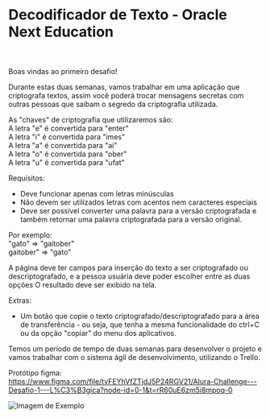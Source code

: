 # Decodificador de Texto - Oracle Next Education<br/><br/>
Boas vindas ao primeiro desafio!<br/>



Durante estas duas semanas, vamos trabalhar em uma aplicação que criptografa textos, assim você poderá trocar mensagens secretas com outras pessoas que saibam o segredo da criptografia utilizada.<br/>

As "chaves" de criptografia que utilizaremos são:<br/>
A letra "e" é convertida para "enter"<br/>
A letra "i" é convertida para "imes"<br/>
A letra "a" é convertida para "ai"<br/>
A letra "o" é convertida para "ober"<br/>
A letra "u" é convertida para "ufat"<br/>

Requisitos:<br/>
- Deve funcionar apenas com letras minúsculas<br/>
- Não devem ser utilizados letras com acentos nem caracteres especiais<br/>
- Deve ser possível converter uma palavra para a versão criptografada e também retornar uma palavra criptografada para a versão original.<br/>

Por exemplo:<br/>
"gato" => "gaitober"<br/>
gaitober" => "gato"<br/>

A página deve ter campos para inserção do texto a ser criptografado ou descriptografado, e a pessoa usuária deve poder escolher entre as duas opções
O resultado deve ser exibido na tela.<br/>

Extras:<br/>
- Um botão que copie o texto criptografado/descriptografado para a área de transferência - ou seja, que tenha a mesma funcionalidade do ctrl+C ou da opção "copiar" do menu dos aplicativos.<br/>

Temos um período de tempo de duas semanas para desenvolver o projeto e vamos trabalhar com o sistema ágil de desenvolvimento, utilizando o Trello.<br/>

Protótipo figma: https://www.figma.com/file/tvFEYhVfZTjdJ5P24RGV21/Alura-Challenge---Desafio-1---L%C3%B3gica?node-id=0-1&t=rR60uE6zm5i8mpoq-0

![Imagem de Exemplo](https://user-images.githubusercontent.com/91544872/157673876-2c51fc09-5bed-48c0-aad3-97fc7fa64d1d.png)
